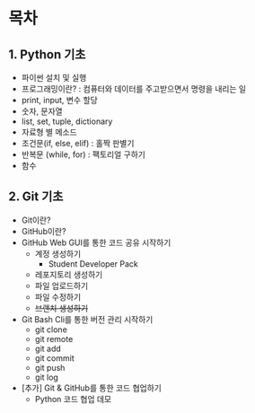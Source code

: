 # 목차

## 1. Python 기초
- 파이썬 설치 및 실행
- 프로그래밍이란? : 컴퓨터와 데이터를 주고받으면서 명령을 내리는 일
- print, input, 변수 할당
- 숫자, 문자열
- list, set, tuple, dictionary
- 자료형 별 메소드
- 조건문(if, else, elif) : 홀짝 판별기
- 반복문 (while, for) : 팩토리얼 구하기
- 함수
## 2. Git 기초
- Git이란?
- GitHub이란?
- GitHub Web GUI를 통한 코드 공유 시작하기
  - 계정 생성하기
    - Student Developer Pack
  - 레포지토리 생성하기
  - 파일 업로드하기
  - 파일 수정하기
  - ~~브랜치 생성하기~~
- Git Bash Cli를 통한 버전 관리 시작하기
  - git clone
  - git remote
  - git add
  - git commit
  - git push
  - git log
- [추가] Git & GitHub를 통한 코드 협업하기
  - Python 코드 협업 데모
